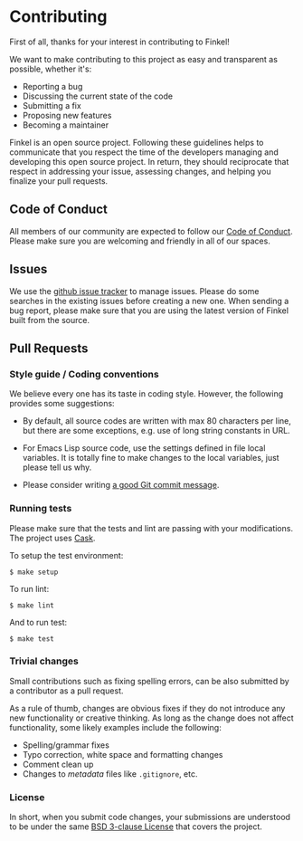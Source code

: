 # Contributing

First of all, thanks for your interest in contributing to Finkel!

We want to make contributing to this project as easy and transparent
as possible, whether it's:

- Reporting a bug
- Discussing the current state of the code
- Submitting a fix
- Proposing new features
- Becoming a maintainer

Finkel is an open source project. Following these guidelines helps to
communicate that you respect the time of the developers managing and
developing this open source project. In return, they should
reciprocate that respect in addressing your issue, assessing changes,
and helping you finalize your pull requests.


## Code of Conduct

All members of our community are expected to follow our [Code of
Conduct][coc]. Please make sure you are welcoming and friendly in all
of our spaces.

[coc]: https://github.com/finkel-lang/finkel/blob/master/CODE_OF_CONDUCT.md


## Issues

We use the [github issue tracker][ghissue] to manage issues. Please do
some searches in the existing issues before creating a new one. When
sending a bug report, please make sure that you are using the latest
version of Finkel built from the source.

[ghissue]: https://github.com/finkel-lang/finkel-mode/issues


## Pull Requests

### Style guide / Coding conventions

We believe every one has its taste in coding style. However, the
following provides some suggestions:

- By default, all source codes are written with max 80 characters per
  line, but there are some exceptions, e.g. use of long string
  constants in URL.

- For Emacs Lisp source code, use the settings defined in file local
  variables. It is totally fine to make changes to the local
  variables, just please tell us why.

- Please consider writing [a good Git commit message][gitcommit].

[gitcommit]: https://chris.beams.io/posts/git-commit/#seven-rules

### Running tests

Please make sure that the tests and lint are passing with your
modifications.  The project uses [Cask][cask].

To setup the test environment:

```console
$ make setup
```

To run lint:

```console
$ make lint
```

And to run test:

```console
$ make test
```

[cask]: https://cask.readthedocs.io/en/latest/

### Trivial changes

Small contributions such as fixing spelling errors, can be also
submitted by a contributor as a pull request.

As a rule of thumb, changes are obvious fixes if they do not introduce
any new functionality or creative thinking. As long as the change does
not affect functionality, some likely examples include the following:

- Spelling/grammar fixes
- Typo correction, white space and formatting changes
- Comment clean up
- Changes to *metadata* files like ``.gitignore``, etc.

### License

In short, when you submit code changes, your submissions are
understood to be under the same [BSD 3-clause License][bsd3] that
covers the project.

[bsd3]: https://choosealicense.com/licenses/bsd-3-clause/
